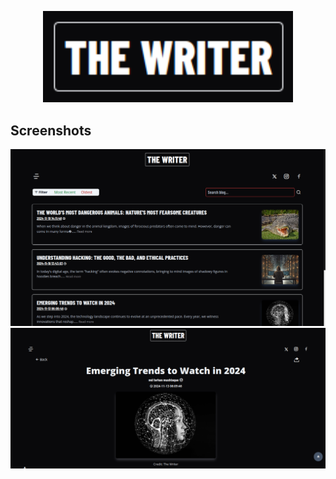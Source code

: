 <p align="center"><a href="https://laravel.com" target="_blank"><img src="https://github.com/maverick-farhan/the-writer/blob/master/public/images/thewriterlogo.png" width="400" alt="Laravel Logo"></a></p>

## Screenshots

<img src="https://github.com/maverick-farhan/the-writer/blob/master/public/images/thewriter.png" max-width="90%" max-height="auto" alt="Screenshots">
<img src="https://github.com/maverick-farhan/the-writer/blob/master/public/images/eachpage.png" max-width="90%" max-height="auto" alt="Screenshots">
